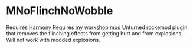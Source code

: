 # MNoFlinchNoWobble
Requires [Harmony](https://github.com/pardeike/Harmony/releases)
Requires my [workshop mod](https://steamcommunity.com/sharedfiles/filedetails/?id=2870068059)
Unturned rockemod plugin that removes the flinching effects from getting hurt and from explosions. Will not work with modded explosions. 